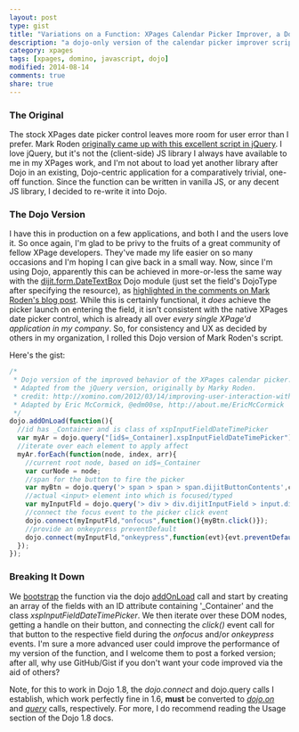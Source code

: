 ```yaml
---
layout: post
type: gist
title: "Variations on a Function: XPages Calendar Picker Improver, a Dojo Version"
description: "a dojo-only version of the calendar picker improver script by Mark Roden"
category: xpages
tags: [xpages, domino, javascript, dojo]
modified: 2014-08-14
comments: true
share: true
---
```


### The Original
The stock XPages date picker control leaves more room for user error than I prefer. Mark Roden [originally came up with this excellent script in jQuery](http://xomino.com/2012/03/14/improving-user-interaction-with-xpages-date-picker/). I love jQuery, but it's not the (client-side) JS library I always have available to me in my XPages work, and I'm not about to load yet another library after Dojo in an existing, Dojo-centric application for a comparatively trivial, one-off function. Since the function can be written in vanilla JS, or any decent JS library, I decided to re-write it into Dojo.

### The Dojo Version
I have this in production on a few applications, and both I and the users love it. So once again, I'm glad to be privy to the fruits of a great community of fellow XPage developers. They've made my life easier on so many occasions and I'm hoping I can give back in a small way. Now, since I'm using Dojo, apparently this can be achieved in more-or-less the same way with the [dijit.form.DateTextBox](http://dojotoolkit.org/reference-guide/1.6/dijit/form/DateTextBox.html) Dojo module (just set the field's DojoType after specifying the resource), as [highlighted in the comments on Mark Roden's blog post](http://xomino.com/2012/03/14/improving-user-interaction-with-xpages-date-picker/#comment-312). While this is certainly functional, it _does_ achieve the picker launch on entering the field, it isn't consistent with the native XPages date picker control, which is already all over _every single XPage'd application in my company_. So, for consistency and UX as decided by others in my organization, I rolled this Dojo version of Mark Roden's script.

Here's the gist:

```javascript
/*
 * Dojo version of the improved behavior of the XPages calendar picker.
 * Adapted from the jQuery version, originally by Marky Roden.
 * credit: http://xomino.com/2012/03/14/improving-user-interaction-with-xpages-date-picker/
 * Adapted by Eric McCormick, @edm00se, http://about.me/EricMcCormick
 */
dojo.addOnLoad(function(){
  //id has _Container and is class of xspInputFieldDateTimePicker
  var myAr = dojo.query("[id$=_Container].xspInputFieldDateTimePicker");
  //iterate over each element to apply affect
  myAr.forEach(function(node, index, arr){
    //current root node, based on id$=_Container
    var curNode = node;
    //span for the button to fire the picker
    var myBtn = dojo.query('> span > span > span.dijitButtonContents',curNode)[0];
    //actual <input> element into which is focused/typed
    var myInputFld = dojo.query('> div > div.dijitInputField > input.dijitInputInner',curNode)[0];
    //connect the focus event to the picker click event
    dojo.connect(myInputFld,"onfocus",function(){myBtn.click()});
    //provide an onkeypress preventDefault
    dojo.connect(myInputFld,"onkeypress",function(evt){evt.preventDefault()});
  });
});
```

### Breaking It Down
We [bootstrap](http://en.wikipedia.org/wiki/Bootstrap) the function via the dojo [addOnLoad](http://dojotoolkit.org/reference-guide/1.6/dojo/addOnLoad.html) call and start by creating an array of the fields with an ID attribute containing '\_Container' and the class _xspInputFieldDateTimePicker_.  We then iterate over these DOM nodes, getting a handle on their button, and connecting the _click()_ event call for that button to the respective field during the _onfocus_ and/or _onkeypress_ events. I'm sure a more advanced user could improve the performance of my version of the function, and I welcome them to post a forked version; after all, why use GitHub/Gist if you don't want your code improved via the aid of others?

Note, for this to work in Dojo 1.8, the _dojo.connect_  and dojo.query calls I establish, which work perfectly fine in 1.6, **must** be converted to [_dojo.on_](http://dojotoolkit.org/reference-guide/1.8/dojo/query.html#usage) and [_query_](http://dojotoolkit.org/reference-guide/1.8/dojo/on.html#usage) calls, respectively. For more, I do recommend reading the Usage section of the Dojo 1.8 docs.
